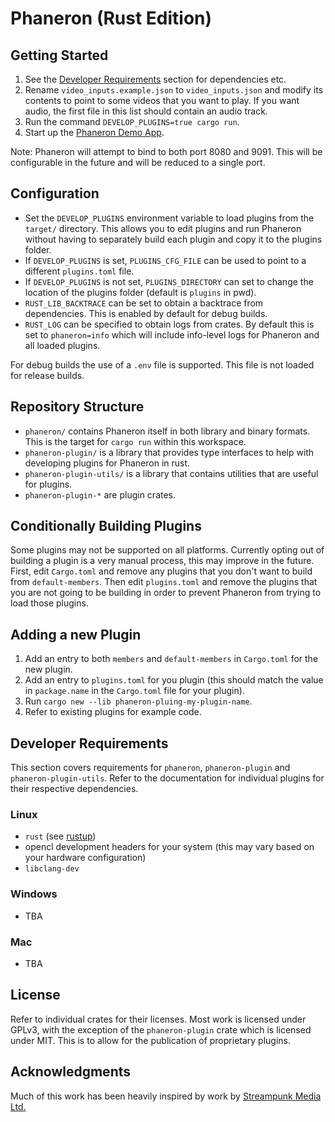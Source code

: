 # Phaneron (Rust Edition)

## Getting Started
1. See the [Developer Requirements](#developer-requirements) section for dependencies etc.
2. Rename `video_inputs.example.json` to `video_inputs.json` and modify its contents to point to some videos that you want to play. If you want audio, the first file in this list should contain an audio track.
3. Run the command `DEVELOP_PLUGINS=true cargo run`.
4. Start up the [Phaneron Demo App](https://github.com/superflytv/phaneron-demo-app).

Note: Phaneron will attempt to bind to both port 8080 and 9091. This will be configurable in the future and will be reduced to a single port.

## Configuration
- Set the `DEVELOP_PLUGINS` environment variable to load plugins from the `target/` directory. This allows you to edit plugins and run Phaneron without having to separately build each plugin and copy it to the plugins folder.
- If `DEVELOP_PLUGINS` is set, `PLUGINS_CFG_FILE` can be used to point to a different `plugins.toml` file.
- If `DEVELOP_PLUGINS` is not set, `PLUGINS_DIRECTORY` can set to change the location of the plugins folder (default is `plugins` in pwd).
- `RUST_LIB_BACKTRACE` can be set to obtain a backtrace from dependencies. This is enabled by default for debug builds.
- `RUST_LOG` can be specified to obtain logs from crates. By default this is set to `phaneron=info` which will include info-level logs for Phaneron and all loaded plugins.

For debug builds the use of a `.env` file is supported. This file is not loaded for release builds.

## Repository Structure
- `phaneron/` contains Phaneron itself in both library and binary formats. This is the target for `cargo run` within this workspace.
- `phaneron-plugin/` is a library that provides type interfaces to help with developing plugins for Phaneron in rust.
- `phaneron-plugin-utils/` is a library that contains utilities that are useful for plugins.
- `phaneron-plugin-*` are plugin crates.

## Conditionally Building Plugins
Some plugins may not be supported on all platforms. Currently opting out of building a plugin is a very manual process, this may improve in the future. First, edit `Cargo.toml` and remove any plugins that you don't want to build from `default-members`. Then edit `plugins.toml` and remove the plugins that you are not going to be building in order to prevent Phaneron from trying to load those plugins.

## Adding a new Plugin
1. Add an entry to both `members` and `default-members` in `Cargo.toml` for the new plugin.
2. Add an entry to `plugins.toml` for you plugin (this should match the value in `package.name` in the `Cargo.toml` file for your plugin).
3. Run `cargo new --lib phaneron-pluing-my-plugin-name`.
4. Refer to existing plugins for example code.

## Developer Requirements

This section covers requirements for `phaneron`, `phaneron-plugin` and `phaneron-plugin-utils`. Refer to the documentation for individual plugins for their respective dependencies.

### Linux
- `rust` (see [rustup](https://rustup.rs/))
- opencl development headers for your system (this may vary based on your hardware configuration)
- `libclang-dev`

### Windows
- TBA

### Mac
- TBA

## License
Refer to individual crates for their licenses. Most work is licensed under GPLv3, with the exception of the `phaneron-plugin` crate which is licensed under MIT. This is to allow for the publication of proprietary plugins.

## Acknowledgments
Much of this work has been heavily inspired by work by [Streampunk Media Ltd.](https://github.com/Streampunk/phaneron)
